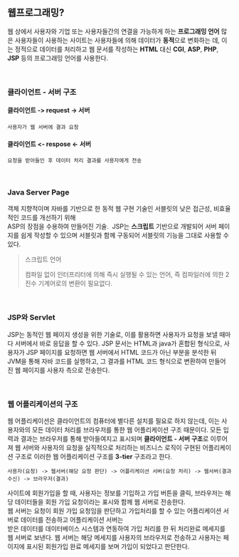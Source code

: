 ## 웹프로그래밍?
웹 상에서 사용자와 기업 또는 사용자들간의 연결을 가능하게 하는 <b>프로그래밍 언어</b>
많은 사용자들이 사용하는 사이트는 사용자들에 의해 데이터가 <b>동적</b>으로 변화하는 데, 이는 정적으로 데이터를 처리하고 웹 문서를 작성하는 **HTML** 대신 **CGI**, **ASP**, **PHP**, **JSP** 등의 프로그래밍 언어를 사용한다.

<br>

### 클라이언트 - 서버 구조

#### 클라이언트 -> request -> 서버
	사용자가 웹 서버에 결과 요청
#### 클라이언트 <- respose <- 서버
	요청을 받아들인 후 데이터 처리 결과를 사용자에게 전송

<br>

### Java Server Page
객체 지향적이며 자바를 기반으로 한 동적 웹 구현 기술인 서블릿의 낮은 접근성, 비효율적인 코드를 개선하기 위해<br>
ASP의 장점을 수용하여 만들어진 기술.&nbsp; JSP는 <b>스크립트</b> 기반으로 개발되어 서버 페이지를 쉽게 작성할 수 있으며 서블릿과 함께 구동되어 서블릿의 기능을 그대로 사용할 수 있다.

> 스크립트 언어
> 
> 컴파일 없이 인터프리터에 의해 즉시 실행될 수 있는 언어, 즉 컴파일러에 의한 2진수 기계어로의 변환이 필요없다.

<br>

### JSP와 Servlet
JSP는 동적인 웹 페이지 생성을 위한 기술로, 이를 활용하면 사용자가 요청을 보낼 때마다 서버에서 바로 응답을 할 수 있다. JSP 문서는 HTML과 java가 혼합된 형식으로, 사용자가 JSP 페이지를 요청하면 웹 서버에서 HTML 코드가 아닌 부분을 분석한 뒤 JVM을 통해 자바 코드를 실행하고, 그 결과를 HTML 코드 형식으로 변환하여 만들어진 웹 페이지를 사용자 측으로 전송한다.

<br>

### 웹 어플리케이션의 구조
웹 어플리케이션은 클라이언트의 컴퓨터에 별다른 설치를 필요로 하지 않는데, 이는 사용자와의 모든 데이터 처리를 브라우저를 통한 웹 어플리케이션 구조 때문이다.
모든 입력과 결과는 브라우저를 통해 받아들여지고 표시되며 <b>클라이언트 - 서버 구조</b>로 이루어져 웹 서버와 사용자의 요청을 실직적으로 처리하는 비즈니스 로직이 구현된 어플리케이션 구조로 이러한 웹 어플리케이션 구조를 <b>3-tier</b> 구조라고 한다.<br>

`사용자(요청) -> 웹서버(해당 요청 판단) -> 어플리케이션 서버(요청 처리) -> 웹서버(결과 수신) -> 브라우저(결과)`

사이트에 회원가입을 할 때, 사용자는 정보를 기입하고 가입 버튼을 클릭, 브라우저는 해당 데이터들을 회원 가입 요청이라는 표시와 함께 웹 서버로 전송한다. <br>
웹 서버는 요청이 회원 가입 요청임을 판단하고 가입처리를 할 수 있는 어플리케이션 서버로 데이터를 전송하고 어플리케이션 서버는<br>
받은 데이터를 데이터베이스 시스템과 연동하여 가입 처리를 한 뒤 처리완료 메세지를 웹 서버로 보낸다. 웹 서버는 해당 메세지를 사용자의 브라우저로 전송하고 사용자는 페이지에 표시된 회원가입 완료 메세지를 보며 가입이 되었다고 판단한다.
